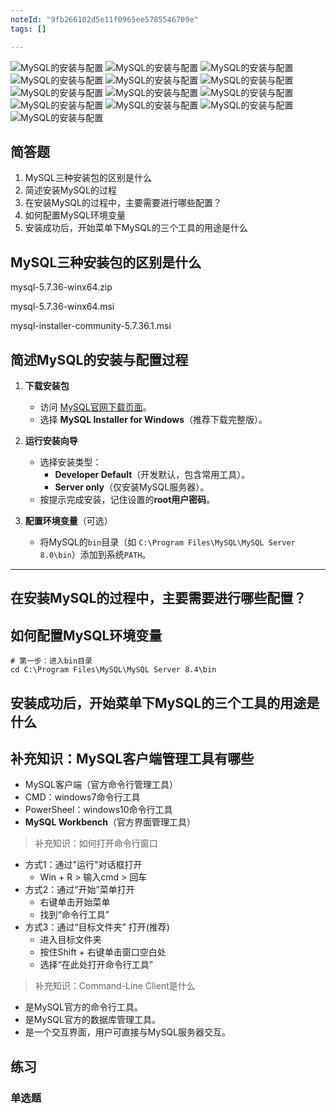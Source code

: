 ```yaml
---
noteId: "9fb266102d5e11f0965ee5785546709e"
tags: []

---
```


![MySQL的安装与配置](../images/ebooks/023.jpeg)
![MySQL的安装与配置](../images/ebooks/024.jpeg)
![MySQL的安装与配置](../images/ebooks/025.jpeg)
![MySQL的安装与配置](../images/ebooks/026.jpeg)
![MySQL的安装与配置](../images/ebooks/027.jpeg)
![MySQL的安装与配置](../images/ebooks/028.jpeg)
![MySQL的安装与配置](../images/ebooks/029.jpeg)
![MySQL的安装与配置](../images/ebooks/030.jpeg)
![MySQL的安装与配置](../images/ebooks/031.jpeg)
![MySQL的安装与配置](../images/ebooks/032.jpeg)
![MySQL的安装与配置](../images/ebooks/033.jpeg)
![MySQL的安装与配置](../images/ebooks/034.jpeg)
![MySQL的安装与配置](../images/ebooks/035.jpeg)

## 简答题
1. MySQL三种安装包的区别是什么
2. 简述安装MySQL的过程
3. 在安装MySQL的过程中，主要需要进行哪些配置？
4. 如何配置MySQL环境变量
5. 安装成功后，开始菜单下MySQL的三个工具的用途是什么


## MySQL三种安装包的区别是什么

mysql-5.7.36-winx64.zip

mysql-5.7.36-winx64.msi

mysql-installer-community-5.7.36.1.msi

## 简述MySQL的安装与配置过程
1. **下载安装包**  
      - 访问 [MySQL官网下载页面](https://dev.mysql.com/downloads/installer/)。
      - 选择 **MySQL Installer for Windows**（推荐下载完整版）。

2. **运行安装向导**  
      - 选择安装类型：  
        - **Developer Default**（开发默认，包含常用工具）。  
        - **Server only**（仅安装MySQL服务器）。  
      - 按提示完成安装，记住设置的**root用户密码**。

3. **配置环境变量**（可选）  
      - 将MySQL的`bin`目录（如 `C:\Program Files\MySQL\MySQL Server 8.0\bin`）添加到系统`PATH`。

---
## 在安装MySQL的过程中，主要需要进行哪些配置？


## 如何配置MySQL环境变量

```mysql
# 第一步：进入bin目录
cd C:\Program Files\MySQL\MySQL Server 8.4\bin
```


## 安装成功后，开始菜单下MySQL的三个工具的用途是什么


## 补充知识：MySQL客户端管理工具有哪些

- MySQL客户端（官方命令行管理工具）
- CMD：windows7命令行工具
- PowerSheel：windows10命令行工具
- **MySQL Workbench**（官方界面管理工具）

> 补充知识：如何打开命令行窗口

- 方式1：通过"运行"对话框打开
    - Win + R > 输入cmd > 回车
- 方式2：通过“开始”菜单打开
    - 右键单击开始菜单
    - 找到“命令行工具”
- 方式3：通过“目标文件夹” 打开(推荐)
    - 进入目标文件夹
    - 按住Shift + 右键单击窗口空白处
    - 选择“在此处打开命令行工具”

> 补充知识：Command-Line Client是什么

- 是MySQL官方的命令行工具。
- 是MySQL官方的数据库管理工具。
- 是一个交互界面，用户可直接与MySQL服务器交互。


## 练习
### 单选题